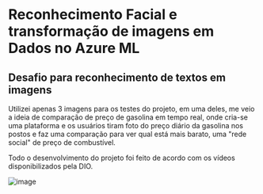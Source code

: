 # Reconhecimento Facial e transformação de imagens em Dados no Azure ML


## Desafio para reconhecimento de textos em imagens

Utilizei apenas 3 imagens para os testes do projeto, em uma deles, me veio a ideia de comparação de preço de gasolina em tempo real, onde cria-se uma plataforma e os usuários tiram foto do preço diário da gasolina nos postos e faz uma comparação para ver qual está mais barato, uma "rede social" de preço de combustível.

Todo o desenvolvimento do projeto foi feito de acordo com os vídeos disponibilizados pela DIO.

![image](https://github.com/brunaogomes11/dio-azure-vision/assets/74106187/2371dec7-321d-459c-afc2-4e0f3052988e)
